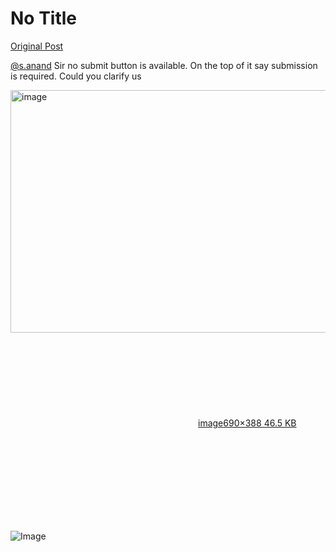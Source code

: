 # No Title

[Original Post](https://discourse.onlinedegree.iitm.ac.in/t/165959/48)

<p><a class="mention" href="/u/s.anand">@s.anand</a> Sir no submit button is available. On the top of it say submission is required. Could you clarify us<br>
<div class="lightbox-wrapper"><a class="lightbox" href="https://europe1.discourse-cdn.com/flex013/uploads/iitm/original/3X/d/8/d851d2f20816a37ba11ac45568e329bf914ea0b4.png" data-download-href="/uploads/short-url/uRErkcNN4vJ8OsJHw90LKpGv3FO.png?dl=1" title="image" rel="noopener nofollow ugc"><img src="https://europe1.discourse-cdn.com/flex013/uploads/iitm/original/3X/d/8/d851d2f20816a37ba11ac45568e329bf914ea0b4.png" alt="image" data-base62-sha1="uRErkcNN4vJ8OsJHw90LKpGv3FO" width="690" height="388"><div class="meta"><svg class="fa d-icon d-icon-far-image svg-icon" aria-hidden="true"><use href="#far-image"></use></svg><span class="filename">image</span><span class="informations">690×388 46.5 KB</span><svg class="fa d-icon d-icon-discourse-expand svg-icon" aria-hidden="true"><use href="#discourse-expand"></use></svg></div></a></div></p>

![Image](https://europe1.discourse-cdn.com/flex013/uploads/iitm/original/3X/d/8/d851d2f20816a37ba11ac45568e329bf914ea0b4.png)